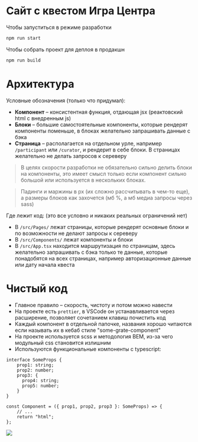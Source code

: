 # Сайт с квестом Игра Центра

Чтобы запуститься в режиме разработки
```bash
npm run start
```

Чтобы собрать проект для деплоя в продакшн
```bash
npm run build
```

# Архитектура

Условные обозначения (только что придумал):
- **Компонент** – консистентная функция, отдающая jsx (реактовский html c внедренным js)
- **Блоки** – большие самостоятельные компоненты, которые рендерят компоненты поменьше, в блоках желательно запрашивать данные с бэка
- **Страница** – располагается на отдельном урле, например `/participant` или `/curator`, и рендерит в себе блоки. В страницах желательно не делать запросов к сереверу

> В целях скорости разработки не обязательно сильно делить блоки на компоненты,
> это имеет смысл только если компонент сильно большой или используется в нескольких блоках.
 
> Падинги и маржины в px (их сложно рассчитывать в чем-то еще), а размеры блоков как захочется (мб %, а мб медиа запросы через sass)

Где лежит код: (это все условно и никаких реальных ограничений нет)
- В `/src/Pages/` лежат страницы, которые рендерят основные блоки и по возможности не делают запросы к сереверу
- В `/src/Components/` лежат компоненты и блоки
- В `/src/App.tsx` находится маршрутизация по страницам, 
  здесь желательно запрашивать с бэка только те данные, которые понадобятся на всех страницах, например авторизационные данные или дату начала квеста

# Чистый код

- Главное правило – скорость, чистоту и потом можно навести
- На проекте есть `prettier`, в VSCode он устанавливается через расширение, позволяет сочетанием клавиш почистить код
- Каждый компонент в отдельной папочке, названия хорошо читаются если называть их в кебаб стиле "some-grate-component"
- На проекте используется scss и методология BEM, из-за чего модульный css становится излишним
- Используются функциональные компоненты с typescript:
```tsx
interface SomeProps {
    prop1: string;
    prop2: number;
    prop3: {
      prop4: string;
      prop5: number;
    }
}

const Component = ({ prop1, prop2, prop3 }: SomeProps) => {
    // ...
    return "html";
};
```

![](https://kartinkof.club/uploads/posts/2022-03/1648241367_20-kartinkof-club-p-molniya-makvin-mem-20.jpg)